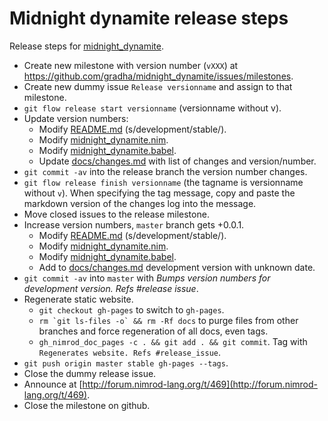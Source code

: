 Midnight dynamite release steps
===============================

Release steps for
[midnight_dynamite](https://github.com/gradha/midnight_dynamite).

* Create new milestone with version number (``vXXX``) at
  https://github.com/gradha/midnight_dynamite/issues/milestones.
* Create new dummy issue `Release versionname` and assign to that milestone.
* ``git flow release start versionname`` (versionname without v).
* Update version numbers:
  * Modify [README.md](../README.md) (s/development/stable/).
  * Modify [midnight_dynamite.nim](../midnight_dynamite.nim).
  * Modify [midnight_dynamite.babel](../midnight_dynamite.babel).
  * Update [docs/changes.md](changes.md) with list of changes and
    version/number.
* ``git commit -av`` into the release branch the version number changes.
* ``git flow release finish versionname`` (the tagname is versionname without
  ``v``).  When specifying the tag message, copy and paste the
  markdown version of the changes log into the message.
* Move closed issues to the release milestone.
* Increase version numbers, ``master`` branch gets +0.0.1.
  * Modify [README.md](../README.md) (s/development/stable/).
  * Modify [midnight_dynamite.nim](../midnight_dynamite.nim).
  * Modify [midnight_dynamite.babel](../midnight_dynamite.babel).
  * Add to [docs/changes.md](changes.md) development version with unknown
    date.
* ``git commit -av`` into ``master`` with *Bumps version numbers for
  development version. Refs #release issue*.
* Regenerate static website.
  * ``git checkout gh-pages`` to switch to ``gh-pages``.
  * ``rm `git ls-files -o` && rm -Rf docs`` to purge files from other branches
    and force regeneration of all docs, even tags.
  * ``gh_nimrod_doc_pages -c . && git add . && git commit``. Tag with
    `Regenerates website. Refs #release_issue`.
* ``git push origin master stable gh-pages --tags``.
* Close the dummy release issue.
* Announce at
  [http://forum.nimrod-lang.org/t/469](http://forum.nimrod-lang.org/t/469).
* Close the milestone on github.
